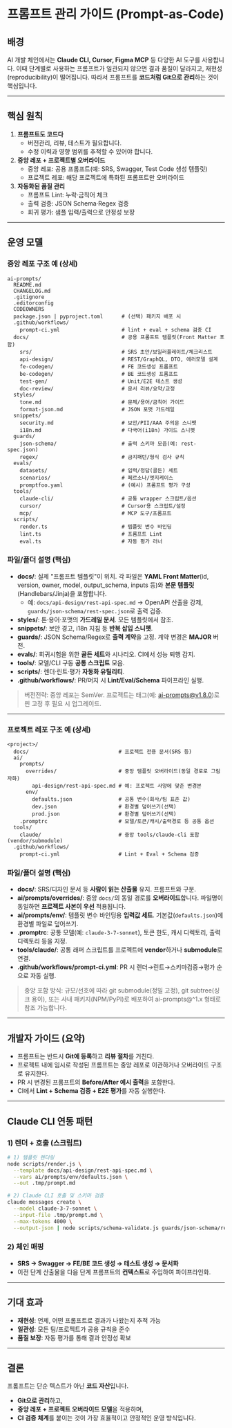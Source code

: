# 프롬프트 관리 가이드 (Prompt-as-Code)

## 배경

AI 개발 체인에서는 **Claude CLI, Cursor, Figma MCP** 등 다양한 AI 도구를 사용합니다. 이때 단계별로 사용하는 프롬프트가 일관되지 않으면 결과 품질이 달라지고, 재현성(reproducibility)이 떨어집니다. 따라서 프롬프트를 **코드처럼 Git으로 관리**하는 것이 핵심입니다.

---

## 핵심 원칙

1. **프롬프트도 코드다**
   - 버전관리, 리뷰, 테스트가 필요합니다.
   - 수정 이력과 영향 범위를 추적할 수 있어야 합니다.
2. **중앙 레포 + 프로젝트별 오버라이드**
   - 중앙 레포: 공용 프롬프트(예: SRS, Swagger, Test Code 생성 템플릿)
   - 프로젝트 레포: 해당 프로젝트에 특화된 프롬프트만 오버라이드
3. **자동화된 품질 관리**
   - 프롬프트 Lint: 누락·금칙어 체크
   - 출력 검증: JSON Schema·Regex 검증
   - 회귀 평가: 샘플 입력/출력으로 안정성 보장

---

## 운영 모델

### 중앙 레포 구조 예 (상세)

```
ai-prompts/
  README.md
  CHANGELOG.md
  .gitignore
  .editorconfig
  CODEOWNERS
  package.json | pyproject.toml      # (선택) 패키지 배포 시
  .github/workflows/
    prompt-ci.yml                    # lint + eval + schema 검증 CI
  docs/                              # 공용 프롬프트 템플릿(Front Matter 포함)
    srs/                             # SRS 초안/보일러플레이트/체크리스트
    api-design/                      # REST/GraphQL, DTO, 에러모델 설계
    fe-codegen/                      # FE 코드생성 프롬프트
    be-codegen/                      # BE 코드생성 프롬프트
    test-gen/                        # Unit/E2E 테스트 생성
    doc-review/                      # 문서 리뷰/요약/교정
  styles/
    tone.md                          # 문체/용어/금칙어 가이드
    format-json.md                   # JSON 포맷 가드레일
  snippets/
    security.md                      # 보안/PII/AAA 주의문 스니펫
    i18n.md                          # 다국어(i18n) 가이드 스니펫
  guards/
    json-schema/                     # 출력 스키마 모음(예: rest-spec.json)
    regex/                           # 금지패턴/형식 검사 규칙
  evals/
    datasets/                        # 입력/정답(골든) 세트
    scenarios/                       # 페르소나/엣지케이스
    promptfoo.yaml                   # (예시) 프롬프트 평가 구성
  tools/
    claude-cli/                      # 공통 wrapper 스크립트/옵션
    cursor/                          # Cursor용 스크립트/설정
    mcp/                             # MCP 도구/프롬프트
  scripts/
    render.ts                        # 템플릿 변수 바인딩
    lint.ts                          # 프롬프트 Lint
    eval.ts                          # 자동 평가 러너

```

### 파일/폴더 설명 (핵심)

- **docs/**: 실제 "프롬프트 템플릿"이 위치. 각 파일은 **YAML Front Matter**(id, version, owner, model, output_schema, inputs 등)와 **본문 템플릿**(Handlebars/Jinja)을 포함합니다.
  - 예: `docs/api-design/rest-api-spec.md` → OpenAPI 산출을 강제, `guards/json-schema/rest-spec.json`로 출력 검증.
- **styles/**: 톤·용어·포맷의 **가드레일 문서**. 모든 템플릿에서 참조.
- **snippets/**: 보안 경고, i18n 지침 등 **반복 삽입 스니펫**.
- **guards/**: JSON Schema/Regex로 **출력 계약**을 고정. 계약 변경은 **MAJOR** 버전.
- **evals/**: 회귀시험을 위한 **골든 세트**와 시나리오. CI에서 성능 퇴행 감지.
- **tools/**: 모델/CLI 구동 **공통 스크립트** 모음.
- **scripts/**: 렌더·린트·평가 **자동화 유틸리티**.
- **.github/workflows/**: PR/머지 시 **Lint/Eval/Schema** 파이프라인 실행.

> 버전전략: 중앙 레포는 SemVer. 프로젝트는 태그(예: ai-prompts@v1.8.0)로 핀 고정 후 필요 시 업그레이드.

---

### 프로젝트 레포 구조 예 (상세)

```
<project>/
  docs/                             # 프로젝트 전용 문서(SRS 등)
  ai/
    prompts/
      overrides/                    # 중앙 템플릿 오버라이드(동일 경로로 그림자화)
        api-design/rest-api-spec.md # 예: 프로젝트 사양에 맞춘 변경본
      env/
        defaults.json               # 공통 변수(회사/팀 표준 값)
        dev.json                    # 환경별 덮어쓰기(선택)
        prod.json                   # 환경별 덮어쓰기(선택)
    .promptrc                       # 모델/토큰/캐시/출력경로 등 공통 옵션
  tools/
    claude/                         # 중앙 tools/claude-cli 포함(vendor/submodule)
  .github/workflows/
    prompt-ci.yml                   # Lint + Eval + Schema 검증

```

### 파일/폴더 설명 (핵심)

- **docs/**: SRS/디자인 문서 등 **사람이 읽는 산출물** 유지. 프롬프트와 구분.
- **ai/prompts/overrides/**: 중앙 `docs/`의 동일 경로를 **오버라이드**합니다. 파일명이 동일하면 **프로젝트 사본이 우선** 적용됩니다.
- **ai/prompts/env/**: 템플릿 변수 바인딩용 **입력값 세트**. 기본값(`defaults.json`)에 환경별 파일로 덮어쓰기.
- **.promptrc**: 공통 모델(예: `claude-3-7-sonnet`), 토큰 한도, 캐시 디렉토리, 출력 디렉토리 등을 지정.
- **tools/claude/**: 공통 래퍼 스크립트를 프로젝트에 **vendor**하거나 **submodule**로 연결.
- **.github/workflows/prompt-ci.yml**: PR 시 렌더→린트→스키마검증→평가 순으로 자동 실행.

> 중앙 포함 방식: 규모/선호에 따라 git submodule(정밀 고정), git subtree(싱크 용이), 또는 사내 패키지(NPM/PyPI)로 배포하여 ai-prompts@^1.x 형태로 참조 가능합니다.

---

## 개발자 가이드 (요약)

- 프롬프트는 반드시 **Git에 등록**하고 **리뷰 절차**를 거친다.
- 프로젝트 내에 임시로 작성된 프롬프트는 중앙 레포로 이관하거나 오버라이드 구조로 유지한다.
- PR 시 변경된 프롬프트의 **Before/After 예시 출력**을 포함한다.
- CI에서 **Lint + Schema 검증 + E2E 평가**를 자동 실행한다.

---

## Claude CLI 연동 패턴

### 1) 렌더 + 호출 (스크립트)

```bash
# 1) 템플릿 렌더링
node scripts/render.js \
  --template docs/api-design/rest-api-spec.md \
  --vars ai/prompts/env/defaults.json \
  --out .tmp/prompt.md

# 2) Claude CLI 호출 및 스키마 검증
claude messages create \
  --model claude-3-7-sonnet \
  --input-file .tmp/prompt.md \
  --max-tokens 4000 \
  --output-json | node scripts/schema-validate.js guards/json-schema/rest-spec.json

```

### 2) 체인 매핑

- **SRS → Swagger → FE/BE 코드 생성 → 테스트 생성 → 문서화**
- 이전 단계 산출물을 다음 단계 프롬프트의 **컨텍스트**로 주입하여 파이프라인화.

---

## 기대 효과

- **재현성**: 언제, 어떤 프롬프트로 결과가 나왔는지 추적 가능
- **일관성**: 모든 팀/프로젝트가 공용 규칙을 준수
- **품질 보장**: 자동 평가를 통해 결과 안정성 확보

---

## 결론

프롬프트는 단순 텍스트가 아닌 **코드 자산**입니다.

- **Git으로 관리**하고,
- **중앙 레포 + 프로젝트 오버라이드 모델**을 적용하며,
- **CI 검증 체계**를 붙이는 것이 가장 효율적이고 안정적인 운영 방식입니다.
